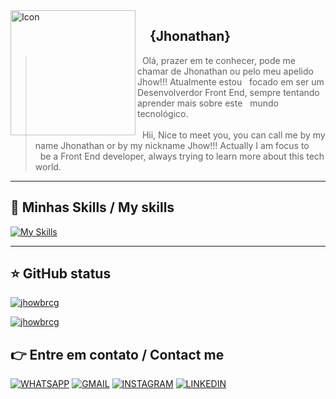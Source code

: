 
<img src = 'https://i.imgur.com/UkNE2ve.gif' width = '200' align = 'left' alt = 'Icon' >
 

## &nbsp;&nbsp;&nbsp; {Jhonathan} 
> &nbsp; Olá, prazer em te conhecer, pode me chamar de Jhonathan ou pelo meu apelido Jhow!!!
> Atualmente estou &nbsp;&nbsp;focado em ser um Desenvolverdor Front End, sempre tentando aprender mais sobre este &nbsp;&nbsp;mundo tecnológico. <br><br>
> &nbsp; Hii, Nice to meet you, you can call me by my name Jhonathan or by my nickname Jhow!!! 
>  Actually I am focus to &nbsp;&nbsp;be a Front End developer, always trying to learn more about this tech world.






----

## 🚀 Minhas Skills / My skills

[![My Skills](https://skillicons.dev/icons?i=js,html,css,scss,figma,git)](https://skillicons.dev)

---

## ⭐  GitHub status
[![jhowbrcg](https://github-readme-stats.vercel.app/api?username=jhowbrcg&theme=radical)](https://github.com/anuraghazra/github-readme-stats)

[![jhowbrcg](https://github-readme-stats.vercel.app/api/top-langs/?username=jhowbrcg&hide=html&layout=compact&theme=radical)](https://github.com/anuraghazra/github-readme-stats)



## 👉  Entre em contato / Contact me

<a href = ''> <img src = 'https://img.shields.io/badge/WhatsApp-25D366?style=for-the-badge&logo=whatsapp&logoColor=white' alt = 'WHATSAPP'></a>
<a href = ''> <img src = 'https://img.shields.io/badge/Gmail-D14836?style=for-the-badge&logo=gmail&logoColor=white' alt = 'GMAIL'></a>
<a href = ''> <img src = 'https://img.shields.io/badge/Instagram-E4405F?style=for-the-badge&logo=instagram&logoColor=white' alt = 'INSTAGRAM'></a>
<a href = ''> <img src = 'https://img.shields.io/badge/LinkedIn-0077B5?style=for-the-badge&logo=linkedin&logoColor=white' alt = 'LINKEDIN'></a>

